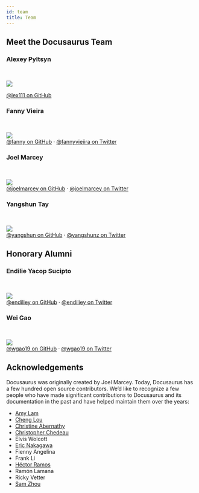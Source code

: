 ```yaml
---
id: team
title: Team
---
```


## Meet the Docusaurus Team

### Alexey Pyltsyn

<br/>

![](https://github.com/lex111.png)

[@lex111 on GitHub](https://github.com/lex111)

### Fanny Vieira

<br/>

![](https://github.com/fanny.png)  
[@fanny on GitHub](https://github.com/fanny) · [@fannyvieiira on Twitter](https://twitter.com/fannyvieiira)

### Joel Marcey

<br/>

![](https://github.com/joelmarcey.png)  
[@joelmarcey on GitHub](https://github.com/joelmarcey) · [@joelmarcey on Twitter](https://twitter.com/joelmarcey)

### Yangshun Tay

<br/>

![](https://github.com/yangshun.png)  
[@yangshun on GitHub](https://github.com/yangshun) · [@yangshunz on Twitter](https://twitter.com/yangshunz)

## Honorary Alumni

### Endilie Yacop Sucipto

<br/>

![](https://github.com/endiliey.png?width=75&height=75)  
[@endiliey on GitHub](https://github.com/endiliey) · [@endiliey on Twitter](https://twitter.com/endiliey)

### Wei Gao

<br/>

![](https://avatars3.githubusercontent.com/u/2055384?s=460&u=09248b65169cb9909246dfa39b796deffc7bd251&v=4)  
[@wgao19 on GitHub](https://github.com/wgao19) · [@wgao19 on Twitter](https://twitter.com/wgao19)

## Acknowledgements

Docusaurus was originally created by Joel Marcey. Today, Docusaurus has a few hundred open source contributors. We’d like to recognize a few people who have made significant contributions to Docusaurus and its documentation in the past and have helped maintain them over the years:

- [Amy Lam](https://github.com/amyrlam)
- [Cheng Lou](https://github.com/chenglou)
- [Christine Abernathy](https://github.com/caabernathy)
- [Christopher Chedeau](https://github.com/vjeux)
- Elvis Wolcott
- [Eric Nakagawa](https://github.com/ericnakagawa)
- Fienny Angelina
- Frank Li
- [Héctor Ramos](https://github.com/hramos)
- Ramón Lamana
- Ricky Vetter
- [Sam Zhou](https://github.com/SamChou19815)
